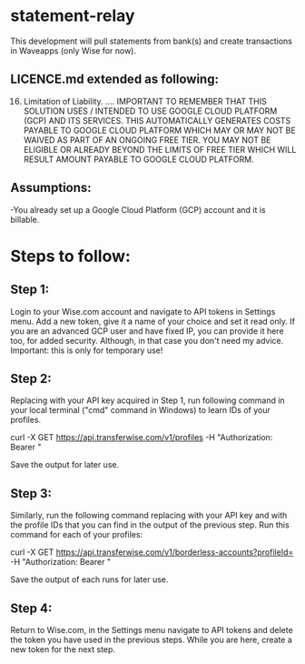 # statement-relay
This development will pull statements from bank(s) and create transactions in Waveapps (only Wise for now).

LICENCE.md extended as following:
---------------------------------
  16. Limitation of Liability.
....
IMPORTANT TO REMEMBER THAT THIS SOLUTION USES / INTENDED TO USE
GOOGLE CLOUD PLATFORM (GCP) AND ITS SERVICES. THIS AUTOMATICALLY GENERATES
COSTS PAYABLE TO GOOGLE CLOUD PLATFORM WHICH MAY OR MAY NOT BE WAIVED AS
PART OF AN ONGOING FREE TIER. YOU MAY NOT BE ELIGIBLE OR ALREADY BEYOND
THE LIMITS OF FREE TIER WHICH WILL RESULT AMOUNT PAYABLE TO GOOGLE CLOUD
PLATFORM.

Assumptions:
------------
-You already set up a Google Cloud Platform (GCP) account and it is billable.

Steps to follow:
================

Step 1:
-------
Login to your Wise.com account and navigate to API tokens in Settings menu.
Add a new token, give it a name of your choice and set it read only.
If you are an advanced GCP user and have fixed IP, you can provide it here too,
for added security. Although, in that case you don't need my advice.
Important: this is only for temporary use!

Step 2:
-------
Replacing <xxxxx> with your API key acquired in Step 1, run following command
in your local terminal ("cmd" command in Windows) to learn IDs of your profiles.
  
  curl -X GET https://api.transferwise.com/v1/profiles -H "Authorization: Bearer <xxxxx>"
  
Save the output for later use.

Step 3:
-------
Similarly, run the following command replacing <xxxxx> with your API key and
<profileID> with the profile IDs that you can find in the output of the
previous step. Run this command for each of your profiles:
  
  curl -X GET https://api.transferwise.com/v1/borderless-accounts?profileId=<profileID> -H "Authorization: Bearer <xxxxx>"

Save the output of each runs for later use.

Step 4:
-------
Return to Wise.com, in the Settings menu navigate to API tokens and delete
the token you have used in the previous steps. While you are here,
create a new token for the next step.

